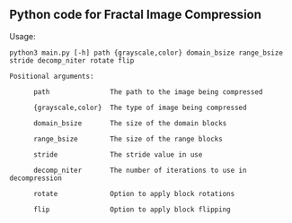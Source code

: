 ## Python code for Fractal Image Compression

Usage:

    python3 main.py [-h] path {grayscale,color} domain_bsize range_bsize stride decomp_niter rotate flip

    Positional arguments:

          path               The path to the image being compressed
          
          {grayscale,color}  The type of image being compressed
          
          domain_bsize       The size of the domain blocks
          
          range_bsize        The size of the range blocks
          
          stride             The stride value in use
          
          decomp_niter       The number of iterations to use in decompression
          
          rotate             Option to apply block rotations
          
          flip               Option to apply block flipping
